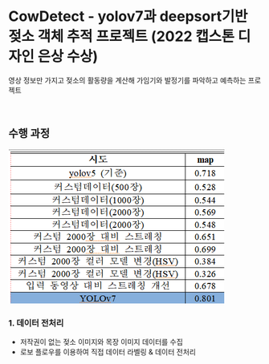 # CowDetect - yolov7과 deepsort기반 젖소 객체 추적 프로젝트 (2022 캡스톤 디자인 은상 수상)

영상 정보만 가지고 젖소의 활동량을 계산해 가임기와 발정기를 파악하고 예측하는 프로젝트


<br/>


## 수행 과정

<img src="https://github.com/Ji-Yeon-98/CowDetect/blob/master/img/%EA%B2%B0%EA%B3%BC%ED%91%9C.png">

### 1. 데이터 전처리


- 저작권이 없는 젖소 이미지와 목장 이미지 데이터를 수집
- 로보 플로우를 이용하여 직접 데이터 라벨링 & 데이터 전처리

